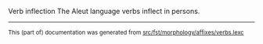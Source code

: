 Verb inflection
The Aleut language verbs inflect in persons.

* * *

<small>This (part of) documentation was generated from [src/fst/morphology/affixes/verbs.lexc](https://github.com/giellalt/lang-ale/blob/main/src/fst/morphology/affixes/verbs.lexc)</small>
